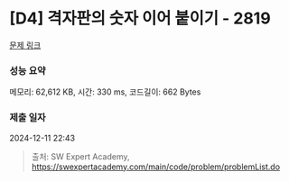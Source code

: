 # [D4] 격자판의 숫자 이어 붙이기 - 2819 

[문제 링크](https://swexpertacademy.com/main/code/problem/problemDetail.do?contestProbId=AV7I5fgqEogDFAXB) 

### 성능 요약

메모리: 62,612 KB, 시간: 330 ms, 코드길이: 662 Bytes

### 제출 일자

2024-12-11 22:43



> 출처: SW Expert Academy, https://swexpertacademy.com/main/code/problem/problemList.do
